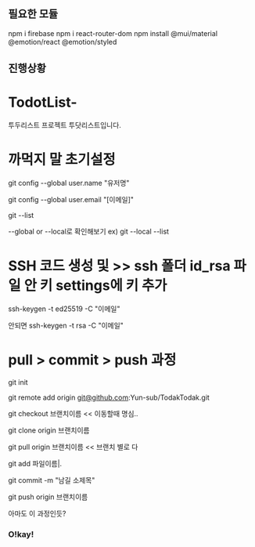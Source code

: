## 필요한 모듈

npm i firebase
npm i react-router-dom
npm install @mui/material @emotion/react @emotion/styled

## 진행상황

# TodotList-

투두리스트 프로젝트 투닷리스트입니다.

# 까먹지 말 초기설정

git config --global user.name "유저명"

git config --global user.email "[이메일]"

git --list

--global or --local로 확인해보기
ex) git --local --list

# SSH 코드 생성 및 >> ssh 폴더 id_rsa 파일 안 키 settings에 키 추가

ssh-keygen -t ed25519 -C "이메일"

안되면 ssh-keygen -t rsa -C "이메일"

# pull > commit > push 과정

git init

git remote add origin git@github.com:Yun-sub/TodakTodak.git

git checkout 브랜치이름 << 이동할때 명심..

git clone origin 브랜치이름

git pull origin 브랜치이름 << 브랜치 별로 다

git add 파일이름|.

git commit -m "남길 소제목"

git push origin 브랜치이름

아마도 이 과정인듯?
<br>
### O!kay!
